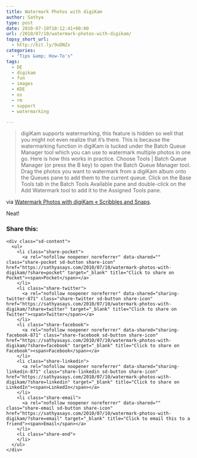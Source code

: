 ```yaml
---
title: Watermark Photos with digiKam
author: Sathya
type: post
date: 2010-07-10T10:12:41+00:00
url: /2010/07/10/watermark-photos-with-digikam/
topsy_short_url:
  - http://bit.ly/9uDNZx
categories:
  - "Tips &amp; How-To's"
tags:
  - DE
  - digikam
  - fun
  - images
  - KDE
  - os
  - rm
  - support
  - watermarking

---
```

> digiKam supports watermarking, this feature is hidden so well that you might not even realize that it’s there. This is because the watermarking function in digiKam is tucked under the Batch Queue Manager tool which you can use to watermark multiple photos in one go. Here is how this works in practice. Choose Tools | Batch Queue Manager (or press the B key) to open the Batch Queue Manager tool. Drag the photos you want to watermark from a digiKam album onto the Queues pane to add them to the current queue. Click on the Base Tools tab in the Batch Tools Available pane and double-click on the Add Watermark tool to add it to the Assigned Tools pane.

via [Watermark Photos with digiKam « Scribbles and Snaps][1].

Neat!

<div class="sharedaddy sd-sharing-enabled">
  <div class="robots-nocontent sd-block sd-social sd-social-icon-text sd-sharing">
    <h3 class="sd-title">
      Share this:
    </h3>
    
    <div class="sd-content">
      <ul>
        <li class="share-pocket">
          <a rel="nofollow noopener noreferrer" data-shared="" class="share-pocket sd-button share-icon" href="https://sathyasays.com/2010/07/10/watermark-photos-with-digikam/?share=pocket" target="_blank" title="Click to share on Pocket"><span>Pocket</span></a>
        </li>
        <li class="share-twitter">
          <a rel="nofollow noopener noreferrer" data-shared="sharing-twitter-871" class="share-twitter sd-button share-icon" href="https://sathyasays.com/2010/07/10/watermark-photos-with-digikam/?share=twitter" target="_blank" title="Click to share on Twitter"><span>Twitter</span></a>
        </li>
        <li class="share-facebook">
          <a rel="nofollow noopener noreferrer" data-shared="sharing-facebook-871" class="share-facebook sd-button share-icon" href="https://sathyasays.com/2010/07/10/watermark-photos-with-digikam/?share=facebook" target="_blank" title="Click to share on Facebook"><span>Facebook</span></a>
        </li>
        <li class="share-linkedin">
          <a rel="nofollow noopener noreferrer" data-shared="sharing-linkedin-871" class="share-linkedin sd-button share-icon" href="https://sathyasays.com/2010/07/10/watermark-photos-with-digikam/?share=linkedin" target="_blank" title="Click to share on LinkedIn"><span>LinkedIn</span></a>
        </li>
        <li class="share-email">
          <a rel="nofollow noopener noreferrer" data-shared="" class="share-email sd-button share-icon" href="https://sathyasays.com/2010/07/10/watermark-photos-with-digikam/?share=email" target="_blank" title="Click to email this to a friend"><span>Email</span></a>
        </li>
        <li class="share-end">
        </li>
      </ul>
    </div>
  </div>
</div>

 [1]: http://scribblesandsnaps.wordpress.com/2010/07/06/watermark-photos-with-digikam/